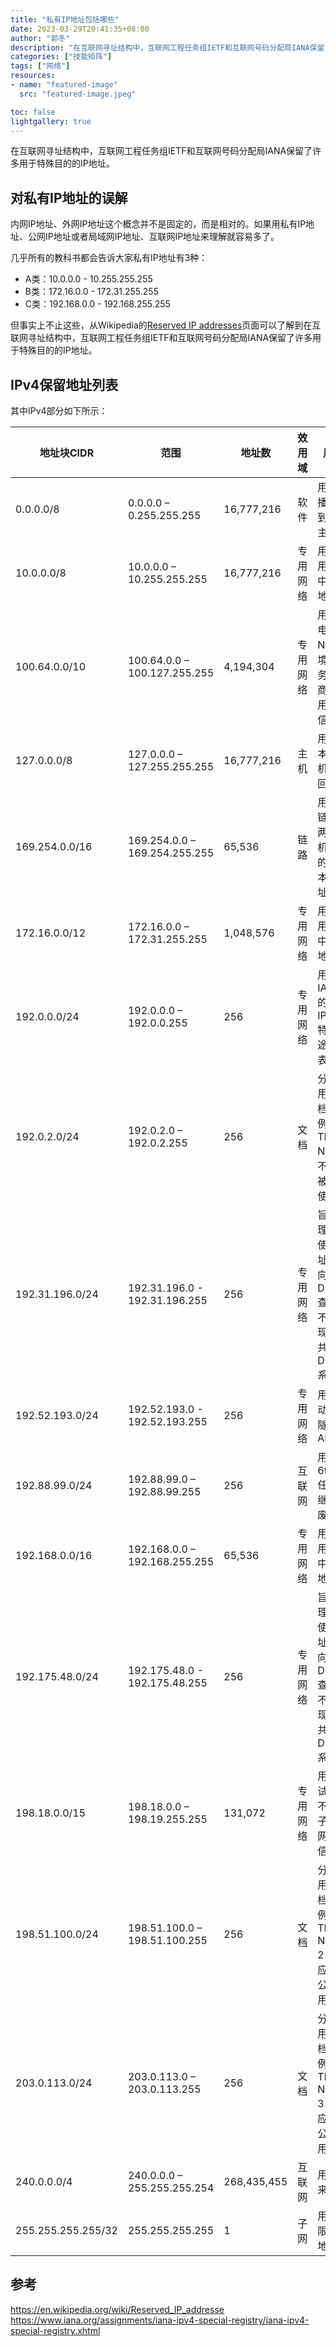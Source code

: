 ```yaml
---
title: "私有IP地址包括哪些"
date: 2023-03-29T20:41:35+08:00
author: "郭冬"
description: "在互联网寻址结构中，互联网工程任务组IETF和互联网号码分配局IANA保留了许多用于特殊目的的IP地址。"
categories: ["技能矩阵"]
tags: ["网络"]
resources:
- name: "featured-image"
  src: "featured-image.jpeg"

toc: false
lightgallery: true
---
```


在互联网寻址结构中，互联网工程任务组IETF和互联网号码分配局IANA保留了许多用于特殊目的的IP地址。

<!--more-->

## 对私有IP地址的误解

内网IP地址、外网IP地址这个概念并不是固定的，而是相对的。如果用私有IP地址、公网IP地址或者局域网IP地址、互联网IP地址来理解就容易多了。

几乎所有的教科书都会告诉大家私有IP地址有3种：

+ A类：10.0.0.0 - 10.255.255.255
+ B类：172.16.0.0 - 172.31.255.255
+ C类：192.168.0.0 - 192.168.255.255

但事实上不止这些，从Wikipedia的[Reserved IP addresses](https://en.wikipedia.org/wiki/Reserved_IP_addresses)页面可以了解到在互联网寻址结构中，互联网工程任务组IETF和互联网号码分配局IANA保留了许多用于特殊目的的IP地址。

## IPv4保留地址列表

其中IPv4部分如下所示：

| 地址块CIDR         | 范围                          | 地址数      | 效用域   | 用途                               |
| ------------------ | ----------------------------- | ----------- | -------- | ----------------------------------- |
| 0.0.0.0/8          | 0.0.0.0 – 0.255.255.255       | 16,777,216  | 软件     | 用于广播信息到当前主机 |
| 10.0.0.0/8         | 10.0.0.0 – 10.255.255.255     | 16,777,216  | 专用网络 | 用于专用网络中的本地通信 |
| 100.64.0.0/10      | 100.64.0.0 – 100.127.255.255  | 4,194,304   | 专用网络 | 用于在电信级NAT环境中服务提供商与其用户通信 |
| 127.0.0.0/8        | 127.0.0.0 – 127.255.255.255   | 16,777,216  | 主机     | 用于到本地主机的环回地址 |
| 169.254.0.0/16     | 169.254.0.0 – 169.254.255.255 | 65,536      | 链路     | 用于单链路的两个主机之间的链路本地地址 |
| 172.16.0.0/12      | 172.16.0.0 – 172.31.255.255   | 1,048,576   | 专用网络 | 用于专用网络中的本地通信 |
| 192.0.0.0/24       | 192.0.0.0 – 192.0.0.255       | 256         | 专用网络 | 用于IANA的IPv4特殊用途地址表 |
| 192.0.2.0/24       | 192.0.2.0 – 192.0.2.255       | 256         | 文档     | 分配为用于文档和示例中的TEST-NET，不应该被公开使用 |
| 192.31.196.0/24    | 192.31.196.0 - 192.31.196.255 | 256         | 专用网络 | 旨在处理私有使用地址的反向DNS查询，不会出现在公共DNS系统中 |
| 192.52.193.0/24    | 192.52.193.0 - 192.52.193.255 | 256         | 专用网络 | 用于自动组播隧道AMT |
| 192.88.99.0/24     | 192.88.99.0 – 192.88.99.255   | 256         | 互联网   | 用于 6to4 任播中继，已废弃|
| 192.168.0.0/16     | 192.168.0.0 – 192.168.255.255 | 65,536      | 专用网络 | 用于专用网络中的本地通信 |
| 192.175.48.0/24    | 192.175.48.0 - 192.175.48.255 | 256         | 专用网络 | 旨在处理私有使用地址的反向DNS查询，不会出现在公共DNS系统中 |
| 198.18.0.0/15      | 198.18.0.0 – 198.19.255.255   | 131,072     | 专用网络 | 用于测试两个不同的子网的网间通信 |
| 198.51.100.0/24    | 198.51.100.0 – 198.51.100.255 | 256         | 文档     | 分配为用于文档和示例中的TEST-NET-2，不应该被公开使用 |
| 203.0.113.0/24     | 203.0.113.0 – 203.0.113.255   | 256         | 文档     | 分配为用于文档和示例中的TEST-NET-3，不应该被公开使用 |
| 240.0.0.0/4        | 240.0.0.0 – 255.255.255.254   | 268,435,455 | 互联网   | 用于将来使用 |
| 255.255.255.255/32 | 255.255.255.255               | 1           | 子网     | 用于受限广播地址 |

## 参考

https://en.wikipedia.org/wiki/Reserved_IP_addresse  
https://www.iana.org/assignments/iana-ipv4-special-registry/iana-ipv4-special-registry.xhtml  
